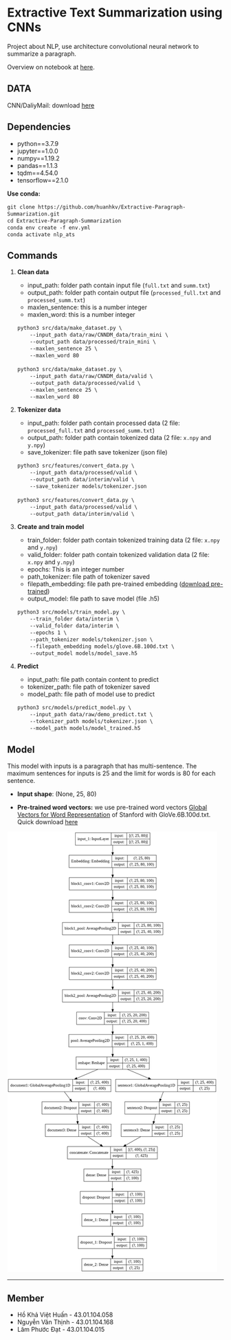 
# Extractive Text Summarization using CNNs
Project about NLP, use architecture convolutional neural network to summarize a paragraph.

Overview on notebook at [here](notebooks/Extractive_Paragraph_Summarization.ipynb).

## DATA
CNN/DaliyMail: 
download [here](https://drive.google.com/drive/folders/1s_TuNnStWxEp-1_F-wvLHyZE-CRVFOT2?usp=sharing)

## Dependencies
- python==3.7.9
- jupyter==1.0.0
- numpy==1.19.2
- pandas==1.1.3
- tqdm==4.54.0
- tensorflow==2.1.0


**Use conda:**
```
git clone https://github.com/huanhkv/Extractive-Paragraph-Summarization.git
cd Extractive-Paragraph-Summarization
conda env create -f env.yml
conda activate nlp_ats
```

## Commands

1. **Clean data**
	- input_path: folder path contain input file (`full.txt` and `summ.txt`)
	- output_path: folder path contain output file (`processed_full.txt` and `processed_summ.txt`)
	- maxlen_sentence: this is a number integer
	- maxlen_word: this is a number integer
	```
	python3 src/data/make_dataset.py \
		--input_path data/raw/CNNDM_data/train_mini \
		--output_path data/processed/train_mini \
		--maxlen_sentence 25 \
		--maxlen_word 80

	python3 src/data/make_dataset.py \
		--input_path data/raw/CNNDM_data/valid \
		--output_path data/processed/valid \
		--maxlen_sentence 25 \
		--maxlen_word 80
	```

2. **Tokenizer data**
	- input_path: folder path contain processed data (2 file: `processed_full.txt` and `processed_summ.txt`)
	- output_path: folder path contain tokenized data (2 file: `x.npy` and `y.npy`)
	- save_tokenizer: file path save tokenizer (json file)
	```
	python3 src/features/convert_data.py \
		--input_path data/processed/valid \
		--output_path data/interim/valid \
		--save_tokenizer models/tokenizer.json

	python3 src/features/convert_data.py \
		--input_path data/processed/valid \
		--output_path data/interim/valid \
	```
	
3. **Create and train model**
	- train_folder: folder path contain tokenized training data (2 file: `x.npy` and `y.npy`)
	- valid_folder: folder path contain tokenized validation data (2 file: `x.npy` and `y.npy`)
	- epochs: This is an integer number
	- path_tokenizer: file path of tokenizer saved
	- filepath_embedding: file path pre-trained embedding ([download pre-trained](#model))
	- output_model: file path to save model (file .h5)
	```	
	python3 src/models/train_model.py \
		--train_folder data/interim \
		--valid_folder data/interim \
		--epochs 1 \
		--path_tokenizer models/tokenizer.json \
		--filepath_embedding models/glove.6B.100d.txt \
		--output_model models/model_save.h5 
	```

4. **Predict**
	- input_path: file path contain content to predict
	- tokenizer_path: file path of tokenizer saved
	- model_path: file path of model use to predict
	```
	python3 src/models/predict_model.py \
		--input_path data/raw/demo_predict.txt \
		--tokenizer_path models/tokenizer.json \
		--model_path models/model_trained.h5
	```

## Model
This model with inputs is a paragraph that has multi-sentence. The maximum sentences for inputs is 25 and the limit for words is 80 for each sentence.

- **Input shape**: (None, 25, 80)

- **Pre-trained word vectors:** we use pre-trained word vectors [Global Vectors for Word Representation](https://nlp.stanford.edu/projects/glove/) of Stanford with GloVe.6B.100d.txt. Quick download [here](https://drive.google.com/file/d/1MkaPqIFhrYVUot_x_8ks26GxxZxj4Gls/view?usp=sharing)

[![Architecture model](models/plot_model.png "Architecture model")](models/plot_model.png)

---

## Member
- Hồ Khả Việt Huấn - 43.01.104.058
- Nguyễn Văn Thịnh - 43.01.104.168
- Lâm Phước Đạt - 43.01.104.015